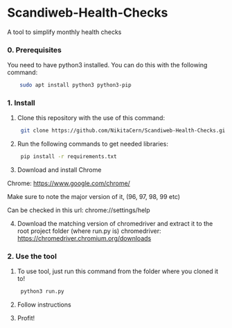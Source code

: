 # Scandiweb-Health-Checks

A tool to simplify monthly health checks

### 0. Prerequisites

You need to have python3 installed. You can do this with the following command:

```bash
    sudo apt install python3 python3-pip
```

### 1. Install

1. Clone this repository with the use of this command:
   
   ```bash
    git clone https://github.com/NikitaCern/Scandiweb-Health-Checks.git
   ```

2. Run the following commands to get needed libraries:
   
   ```bash
    pip install -r requirements.txt
   ```
3. Download and install Chrome

Chrome: https://www.google.com/chrome/

Make sure to note the major version of it, (96, 97, 98, 99 etc)

Can be checked in this url: chrome://settings/help

4. Download the matching version of  chromedriver and extract it to the root project folder (where run.py is)
chromedriver: https://chromedriver.chromium.org/downloads

### 2. Use the tool

1. To use tool, just run this command from the folder where you cloned it to!
   
   ```bash
    python3 run.py
   ```

2. Follow instructions
3. Profit!
